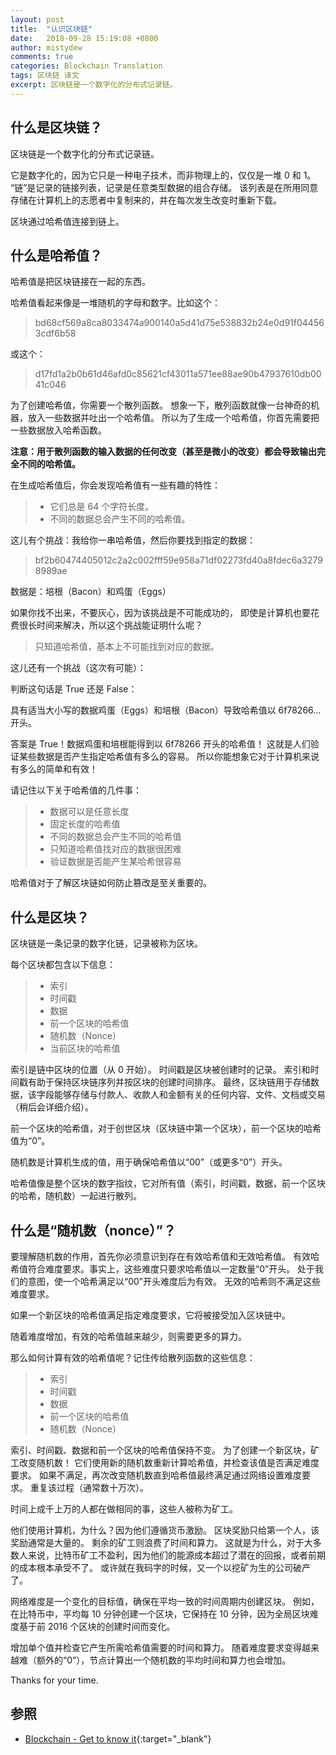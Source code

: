 ```yaml
---
layout: post
title:  "认识区块链"
date:   2018-09-28 15:19:08 +0800
author: mistydew
comments: true
categories: Blockchain Translation
tags: 区块链 译文
excerpt: 区块链是一个数字化的分布式记录链。
---
```

## 什么是区块链？

区块链是一个数字化的分布式记录链。

它是数字化的，因为它只是一种电子技术，而非物理上的，仅仅是一堆 0 和 1。
“链”是记录的链接列表，记录是任意类型数据的组合存储。
该列表是在所用同意存储在计算机上的志愿者中复制来的，并在每次发生改变时重新下载。

区块通过哈希值连接到链上。

## 什么是哈希值？

哈希值是把区块链接在一起的东西。

哈希值看起来像是一堆随机的字母和数字。比如这个：

> bd68cf569a8ca8033474a900140a5d41d75e538832b24e0d91f044563cdf6b58

或这个：

> d17fd1a2b0b61d46afd0c85621cf43011a571ee88ae90b47937610db0041c046

为了创建哈希值，你需要一个散列函数。
想象一下，散列函数就像一台神奇的机器，放入一些数据并吐出一个哈希值。
所以为了生成一个哈希值，你首先需要把一些数据放入哈希函数。

**注意：用于散列函数的输入数据的任何改变（甚至是微小的改变）都会导致输出完全不同的哈希值。**

在生成哈希值后，你会发现哈希值有一些有趣的特性：

> * 它们总是 64 个字符长度。
> * 不同的数据总会产生不同的哈希值。

这儿有个挑战：我给你一串哈希值，然后你要找到指定的数据：

> bf2b60474405012c2a2c002fff59e958a71df02273fd40a8fdec6a32798989ae

数据是：培根（Bacon）和鸡蛋（Eggs）

如果你找不出来，不要灰心，因为该挑战是不可能成功的，
即使是计算机也要花费很长时间来解决，所以这个挑战能证明什么呢？

> 只知道哈希值，基本上不可能找到对应的数据。

这儿还有一个挑战（这次有可能）：

判断这句话是 True 还是 False：

具有适当大小写的数据鸡蛋（Eggs）和培根（Bacon）导致哈希值以 6f78266... 开头。

答案是 True！数据鸡蛋和培根能得到以 6f78266 开头的哈希值！
这就是人们验证某些数据是否产生指定哈希值有多么的容易。
所以你能想象它对于计算机来说有多么的简单和有效！

请记住以下关于哈希值的几件事：

> * 数据可以是任意长度
> * 固定长度的哈希值
> * 不同的数据总会产生不同的哈希值
> * 只知道哈希值找对应的数据很困难
> * 验证数据是否能产生某哈希很容易

哈希值对于了解区块链如何防止篡改是至关重要的。

## 什么是区块？

区块链是一条记录的数字化链，记录被称为区块。

每个区块都包含以下信息：

> * 索引
> * 时间戳
> * 数据
> * 前一个区块的哈希值
> * 随机数（Nonce）
> * 当前区块的哈希值

索引是链中区块的位置（从 0 开始）。
时间戳是区块被创建时的记录。
索引和时间戳有助于保持区块链序列并按区块的创建时间排序。
最终，区块链用于存储数据，该字段能够存储与付款人、收款人和金额有关的任何内容、文件、文档或交易（稍后会详细介绍）。

前一个区块的哈希值，对于创世区块（区块链中第一个区块），前一个区块的哈希值为“0”。

随机数是计算机生成的值，用于确保哈希值以“00”（或更多“0”）开头。

哈希值像是整个区块的数字指纹，它对所有值（索引，时间戳，数据，前一个区块的哈希，随机数）一起进行散列。

## 什么是“随机数（nonce）”？

要理解随机数的作用，首先你必须意识到存在有效哈希值和无效哈希值。
有效哈希值符合难度要求。事实上，这些难度只要求哈希值以一定数量“0”开头。
处于我们的意图，使一个哈希满足以“00”开头难度后为有效。
无效的哈希则不满足这些难度要求。

如果一个新区块的哈希值满足指定难度要求，它将被接受加入区块链中。

随着难度增加，有效的哈希值越来越少，则需要更多的算力。

那么如何计算有效的哈希值呢？记住传给散列函数的这些信息：

> * 索引
> * 时间戳
> * 数据
> * 前一个区块的哈希值
> * 随机数（Nonce）

索引、时间戳、数据和前一个区块的哈希值保持不变。
为了创建一个新区块，矿工改变随机数！
它们使用新的随机数重新计算哈希值，并检查该值是否满足难度要求。
如果不满足，再次改变随机数直到哈希值最终满足通过网络设置难度要求。
重复该过程（通常数十万次）。

时间上成千上万的人都在做相同的事，这些人被称为矿工。

他们使用计算机，为什么？因为他们遵循货币激励。
区块奖励只给第一个人，该奖励通常是大量的。
剩余的矿工则浪费了时间和算力。
这就是为什么，对于大多数人来说，比特币矿工不盈利，因为他们的能源成本超过了潜在的回报，或者前期的成本根本承受不了。
或许就在我码字的时候，又一个以挖矿为生的公司破产了。

网络难度是一个变化的目标值，确保在平均一致的时间周期内创建区块。
例如，在比特币中，平均每 10 分钟创建一个区块，它保持在 10 分钟，因为全局区块难度基于前 2016 个区块的创建时间而变化。

增加单个值并检查它产生所需哈希值需要的时间和算力。
随着难度要求变得越来越难（额外的“0”），节点计算出一个随机数的平均时间和算力也会增加。

Thanks for your time.

## 参照

* [Blockchain - Get to know it](https://blockchainhandbook.io){:target="_blank"}
